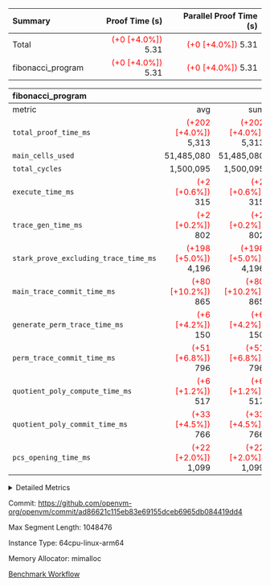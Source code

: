 | Summary | Proof Time (s) | Parallel Proof Time (s) |
|:---|---:|---:|
| Total | <span style='color: red'>(+0 [+4.0%])</span> 5.31 | <span style='color: red'>(+0 [+4.0%])</span> 5.31 |
| fibonacci_program | <span style='color: red'>(+0 [+4.0%])</span> 5.31 | <span style='color: red'>(+0 [+4.0%])</span> 5.31 |


| fibonacci_program |||||
|:---|---:|---:|---:|---:|
|metric|avg|sum|max|min|
| `total_proof_time_ms ` | <span style='color: red'>(+202 [+4.0%])</span> 5,313 | <span style='color: red'>(+202 [+4.0%])</span> 5,313 | <span style='color: red'>(+202 [+4.0%])</span> 5,313 | <span style='color: red'>(+202 [+4.0%])</span> 5,313 |
| `main_cells_used     ` |  51,485,080 |  51,485,080 |  51,485,080 |  51,485,080 |
| `total_cycles        ` |  1,500,095 |  1,500,095 |  1,500,095 |  1,500,095 |
| `execute_time_ms     ` | <span style='color: red'>(+2 [+0.6%])</span> 315 | <span style='color: red'>(+2 [+0.6%])</span> 315 | <span style='color: red'>(+2 [+0.6%])</span> 315 | <span style='color: red'>(+2 [+0.6%])</span> 315 |
| `trace_gen_time_ms   ` | <span style='color: red'>(+2 [+0.2%])</span> 802 | <span style='color: red'>(+2 [+0.2%])</span> 802 | <span style='color: red'>(+2 [+0.2%])</span> 802 | <span style='color: red'>(+2 [+0.2%])</span> 802 |
| `stark_prove_excluding_trace_time_ms` | <span style='color: red'>(+198 [+5.0%])</span> 4,196 | <span style='color: red'>(+198 [+5.0%])</span> 4,196 | <span style='color: red'>(+198 [+5.0%])</span> 4,196 | <span style='color: red'>(+198 [+5.0%])</span> 4,196 |
| `main_trace_commit_time_ms` | <span style='color: red'>(+80 [+10.2%])</span> 865 | <span style='color: red'>(+80 [+10.2%])</span> 865 | <span style='color: red'>(+80 [+10.2%])</span> 865 | <span style='color: red'>(+80 [+10.2%])</span> 865 |
| `generate_perm_trace_time_ms` | <span style='color: red'>(+6 [+4.2%])</span> 150 | <span style='color: red'>(+6 [+4.2%])</span> 150 | <span style='color: red'>(+6 [+4.2%])</span> 150 | <span style='color: red'>(+6 [+4.2%])</span> 150 |
| `perm_trace_commit_time_ms` | <span style='color: red'>(+51 [+6.8%])</span> 796 | <span style='color: red'>(+51 [+6.8%])</span> 796 | <span style='color: red'>(+51 [+6.8%])</span> 796 | <span style='color: red'>(+51 [+6.8%])</span> 796 |
| `quotient_poly_compute_time_ms` | <span style='color: red'>(+6 [+1.2%])</span> 517 | <span style='color: red'>(+6 [+1.2%])</span> 517 | <span style='color: red'>(+6 [+1.2%])</span> 517 | <span style='color: red'>(+6 [+1.2%])</span> 517 |
| `quotient_poly_commit_time_ms` | <span style='color: red'>(+33 [+4.5%])</span> 766 | <span style='color: red'>(+33 [+4.5%])</span> 766 | <span style='color: red'>(+33 [+4.5%])</span> 766 | <span style='color: red'>(+33 [+4.5%])</span> 766 |
| `pcs_opening_time_ms ` | <span style='color: red'>(+22 [+2.0%])</span> 1,099 | <span style='color: red'>(+22 [+2.0%])</span> 1,099 | <span style='color: red'>(+22 [+2.0%])</span> 1,099 | <span style='color: red'>(+22 [+2.0%])</span> 1,099 |



<details>
<summary>Detailed Metrics</summary>

| group | num_segments | keygen_time_ms | commit_exe_time_ms |
| --- | --- | --- | --- |
| fibonacci_program | 1 | 407 | 6 | 

| group | air_name | quotient_deg | interactions | constraints |
| --- | --- | --- | --- | --- |
| fibonacci_program | AccessAdapterAir<16> | 4 | 5 | 11 | 
| fibonacci_program | AccessAdapterAir<2> | 4 | 5 | 11 | 
| fibonacci_program | AccessAdapterAir<32> | 4 | 5 | 11 | 
| fibonacci_program | AccessAdapterAir<4> | 4 | 5 | 11 | 
| fibonacci_program | AccessAdapterAir<64> | 4 | 5 | 11 | 
| fibonacci_program | AccessAdapterAir<8> | 4 | 5 | 11 | 
| fibonacci_program | BitwiseOperationLookupAir<8> | 2 | 2 | 4 | 
| fibonacci_program | MemoryMerkleAir<8> | 4 | 4 | 38 | 
| fibonacci_program | PersistentBoundaryAir<8> | 4 | 3 | 5 | 
| fibonacci_program | PhantomAir | 4 | 3 | 4 | 
| fibonacci_program | Poseidon2PeripheryAir<BabyBearParameters>, 1> | 2 | 1 | 286 | 
| fibonacci_program | ProgramAir | 1 | 1 | 4 | 
| fibonacci_program | RangeTupleCheckerAir<2> | 1 | 1 | 4 | 
| fibonacci_program | Rv32HintStoreAir | 4 | 19 | 21 | 
| fibonacci_program | VariableRangeCheckerAir | 1 | 1 | 4 | 
| fibonacci_program | VmAirWrapper<Rv32BaseAluAdapterAir, BaseAluCoreAir<4, 8> | 4 | 19 | 30 | 
| fibonacci_program | VmAirWrapper<Rv32BaseAluAdapterAir, LessThanCoreAir<4, 8> | 4 | 17 | 35 | 
| fibonacci_program | VmAirWrapper<Rv32BaseAluAdapterAir, ShiftCoreAir<4, 8> | 4 | 23 | 84 | 
| fibonacci_program | VmAirWrapper<Rv32BranchAdapterAir, BranchEqualCoreAir<4> | 4 | 11 | 17 | 
| fibonacci_program | VmAirWrapper<Rv32BranchAdapterAir, BranchLessThanCoreAir<4, 8> | 4 | 13 | 32 | 
| fibonacci_program | VmAirWrapper<Rv32CondRdWriteAdapterAir, Rv32JalLuiCoreAir> | 4 | 10 | 15 | 
| fibonacci_program | VmAirWrapper<Rv32JalrAdapterAir, Rv32JalrCoreAir> | 4 | 16 | 16 | 
| fibonacci_program | VmAirWrapper<Rv32LoadStoreAdapterAir, LoadSignExtendCoreAir<4, 8> | 4 | 18 | 21 | 
| fibonacci_program | VmAirWrapper<Rv32LoadStoreAdapterAir, LoadStoreCoreAir<4> | 4 | 17 | 27 | 
| fibonacci_program | VmAirWrapper<Rv32MultAdapterAir, DivRemCoreAir<4, 8> | 4 | 25 | 72 | 
| fibonacci_program | VmAirWrapper<Rv32MultAdapterAir, MulHCoreAir<4, 8> | 4 | 24 | 23 | 
| fibonacci_program | VmAirWrapper<Rv32MultAdapterAir, MultiplicationCoreAir<4, 8> | 4 | 19 | 13 | 
| fibonacci_program | VmAirWrapper<Rv32RdWriteAdapterAir, Rv32AuipcCoreAir> | 4 | 11 | 12 | 
| fibonacci_program | VmConnectorAir | 4 | 3 | 8 | 

| group | air_name | segment | rows | prep_cols | perm_cols | main_cols | cells |
| --- | --- | --- | --- | --- | --- | --- | --- |
| fibonacci_program | AccessAdapterAir<8> | 0 | 32 |  | 12 | 17 | 928 | 
| fibonacci_program | BitwiseOperationLookupAir<8> | 0 | 65,536 | 3 | 8 | 2 | 655,360 | 
| fibonacci_program | MemoryMerkleAir<8> | 0 | 256 |  | 12 | 32 | 11,264 | 
| fibonacci_program | PersistentBoundaryAir<8> | 0 | 32 |  | 8 | 20 | 896 | 
| fibonacci_program | PhantomAir | 0 | 2 |  | 8 | 6 | 28 | 
| fibonacci_program | Poseidon2PeripheryAir<BabyBearParameters>, 1> | 0 | 256 |  | 8 | 300 | 78,848 | 
| fibonacci_program | ProgramAir | 0 | 4,096 |  | 8 | 10 | 73,728 | 
| fibonacci_program | RangeTupleCheckerAir<2> | 0 | 524,288 | 2 | 8 | 1 | 4,718,592 | 
| fibonacci_program | Rv32HintStoreAir | 0 | 4 |  | 24 | 32 | 224 | 
| fibonacci_program | VariableRangeCheckerAir | 0 | 262,144 | 2 | 8 | 1 | 2,359,296 | 
| fibonacci_program | VmAirWrapper<Rv32BaseAluAdapterAir, BaseAluCoreAir<4, 8> | 0 | 1,048,576 |  | 28 | 36 | 67,108,864 | 
| fibonacci_program | VmAirWrapper<Rv32BaseAluAdapterAir, LessThanCoreAir<4, 8> | 0 | 524,288 |  | 24 | 37 | 31,981,568 | 
| fibonacci_program | VmAirWrapper<Rv32BranchAdapterAir, BranchEqualCoreAir<4> | 0 | 262,144 |  | 16 | 26 | 11,010,048 | 
| fibonacci_program | VmAirWrapper<Rv32BranchAdapterAir, BranchLessThanCoreAir<4, 8> | 0 | 4 |  | 20 | 32 | 208 | 
| fibonacci_program | VmAirWrapper<Rv32CondRdWriteAdapterAir, Rv32JalLuiCoreAir> | 0 | 131,072 |  | 16 | 18 | 4,456,448 | 
| fibonacci_program | VmAirWrapper<Rv32JalrAdapterAir, Rv32JalrCoreAir> | 0 | 16 |  | 20 | 28 | 768 | 
| fibonacci_program | VmAirWrapper<Rv32LoadStoreAdapterAir, LoadStoreCoreAir<4> | 0 | 16 |  | 28 | 40 | 1,088 | 
| fibonacci_program | VmAirWrapper<Rv32RdWriteAdapterAir, Rv32AuipcCoreAir> | 0 | 8 |  | 16 | 21 | 296 | 
| fibonacci_program | VmConnectorAir | 0 | 2 | 1 | 8 | 4 | 24 | 

| group | segment | trace_gen_time_ms | total_proof_time_ms | total_cycles | total_cells | stark_prove_excluding_trace_time_ms | quotient_poly_compute_time_ms | quotient_poly_commit_time_ms | perm_trace_commit_time_ms | pcs_opening_time_ms | main_trace_commit_time_ms | main_cells_used | generate_perm_trace_time_ms | execute_time_ms |
| --- | --- | --- | --- | --- | --- | --- | --- | --- | --- | --- | --- | --- | --- | --- |
| fibonacci_program | 0 | 802 | 5,313 | 1,500,095 | 122,458,476 | 4,196 | 517 | 766 | 796 | 1,099 | 865 | 51,485,080 | 150 | 315 | 

</details>


Commit: https://github.com/openvm-org/openvm/commit/ad86621c115eb83e69155dceb6965db084419dd4

Max Segment Length: 1048476

Instance Type: 64cpu-linux-arm64

Memory Allocator: mimalloc

[Benchmark Workflow](https://github.com/openvm-org/openvm/actions/runs/12976200544)
